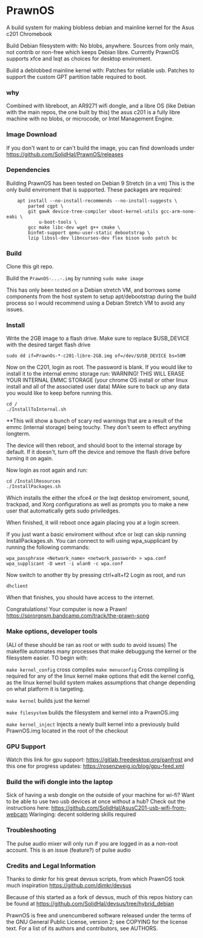 # PrawnOS

A build system for making blobless debian and mainline kernel for the Asus c201 Chromebook

Build Debian filesystem with:
No blobs, anywhere. 
Sources from only main, not contrib or non-free which keeps Debian libre.
Currently PrawnOS supports xfce and lxqt as choices for desktop enviroment. 

Build a deblobbed mainline kernel with:
Patches for reliable usb.
Patches to support the custom GPT partition table required to boot. 

### why

Combined with libreboot, an AR9271 wifi dongle, and a libre OS (like Debian with the main repos, the one built by this) the asus c201 is a fully libre machine with no blobs, or microcode, or Intel Management Engine.

### Image Download

If you don't want to or can't build the image, you can find downloads under <releases> https://github.com/SolidHal/PrawnOS/releases

### Dependencies

Building PrawnOS has been tested on Debian 9 Stretch (in a vm)
This is the only build enviroment that is supported. 
These packages are required:

```
	apt install --no-install-recommends --no-install-suggests \
		parted cgpt \
		git gawk device-tree-compiler vboot-kernel-utils gcc-arm-none-eabi \
	        u-boot-tools \
		gcc make libc-dev wget g++ cmake \
		binfmt-support qemu-user-static debootstrap \
		lzip libssl-dev libncurses-dev flex bison sudo patch bc
```

### Build
Clone this git repo. 

Build the `PrawnOS-...-.img` by running `sudo make image`

This has only been tested on a Debian stretch VM, and borrows some components from the host system to setup apt/debootstrap during the build process so I would recommend using a Debian Stretch VM to avoid any issues. 

### Install
Write the 2GB image to a flash drive. Make sure to replace $USB_DEVICE with the desired target flash drive
```
sudo dd if=PrawnOs-*-c201-libre-2GB.img of=/dev/$USB_DEVICE bs=50M
```
Now on the C201, login as root. The password is blank. 
If you would like to install it to the internal emmc storage run:
WARNING! THIS WILL ERASE YOUR INTERNAL EMMC STORAGE (your chrome OS install or other linux install and all of the associated user data) MAke sure to back up any data you would like to keep before running this.  
```
cd /
./InstallToInternal.sh
```
**This will show a bunch of scary red warnings that are a result of the emmc (internal storage) being touchy. They don't seem to effect anything longterm.

The device will then reboot, and should boot to the internal storage by default. If it doesn't, turn off the device and remove the flash drive before turning it on again. 

Now login as root again and run:
```
cd /InstallResources
./InstallPackages.sh
```
Which installs the either the xfce4 or the lxqt desktop enviroment, sound, trackpad, and Xorg configurations as well as prompts you to make a new user that automatically gets sudo priviledges.

When finished, it will reboot once again placing you at a login screen. 

If you just want a basic enviroment without xfce or lxqt can skip running InstallPackages.sh. You can connect to wifi using wpa_supplicant by running the following commands:
```
wpa_passphrase <Network_name> <network_password> > wpa.conf
wpa_supplicant -D wext -i wlan0 -c wpa.conf
```
Now switch to another tty by pressing ctrl+alt+f2
Login as root, and run
```
dhclient
```
When that finishes, you should have access to the internet. 

Congratulations! Your computer is now a Prawn! https://sprorgnsm.bandcamp.com/track/the-prawn-song

### Make options, developer tools
(ALl of these should be ran as root or with sudo to avoid issues) 
The makefile automates many processes that make debuggung the kernel or the filesystem easier. 
TO begin with:

`make kernel_config` cross compiles `make menuconfig` Cross compiling is required for any of the linux kernel make options that edit the kernel config, as the linux kernel build system makes assumptions that change depending on what platform it is targeting. 

`make kernel` builds just the kernel

`make filesystem` builds the filesystem and kernel into a PrawnOS.img

`make kernel_inject` Injects a newly built kernel into a previously build PrawnOS.img located in the root of the checkout


### GPU Support

Watch this link for gpu support:
https://gitlab.freedesktop.org/panfrost
and this one for progress updates:
https://rosenzweig.io/blog/gpu-feed.xml

### Build the wifi dongle into the laptop

Sick of having a wsb dongle on the outside of your machine for wi-fi? Want to be able to use two usb devices at once without a hub? 
Check out the instructions here: https://github.com/SolidHal/AsusC201-usb-wifi-from-webcam
Waringing: decent soldering skills required

### Troubleshooting

The pulse audio mixer will only run if you are logged in as a non-root account. This is an issue (feature?) of pulse audio

### Credits and Legal Information

Thanks to dimkr for his great devsus scripts, from which PrawnOS took much inspiration
https://github.com/dimkr/devsus

Because of this started as a fork of devsus, much of this repos history can be found at https://github.com/SolidHal/devsus/tree/hybrid_debian

PrawnOS is free and unencumbered software released under the terms of the GNU
General Public License, version 2; see COPYING for the license text. For a list
of its authors and contributors, see AUTHORS.

